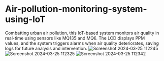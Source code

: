 # Air-pollution-monitoring-system-using-IoT
Combatting urban air pollution, this IoT-based system monitors air quality in real-time using sensors like MQ135 and MQ6. The LCD displays PPM values, and the system triggers alarms when air quality deteriorates, saving logs for future analysis and intervention.
![Screenshot 2024-03-25 112245](https://github.com/Vidyasagar47/Air-pollution-monitoring-system-using-IoT/assets/140545234/b0d9f284-71d3-4240-8b73-4fe8c822bfeb)
![Screenshot 2024-03-25 112325](https://github.com/Vidyasagar47/Air-pollution-monitoring-system-using-IoT/assets/140545234/c93ffff4-3e23-40ae-a6bf-f0e1403676e1)
![Screenshot 2024-03-25 112342](https://github.com/Vidyasagar47/Air-pollution-monitoring-system-using-IoT/assets/140545234/38c31a8d-9520-4b7b-b6bf-3ed5c65992d4)
